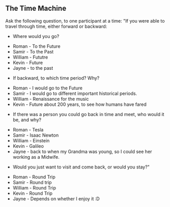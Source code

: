 ## **The Time Machine**

Ask the following question, to one participant at a time: "If you were able to travel through time, either forward or backward:

- Where would you go?
* Roman - To the Future
* Samir - To the Past
* William - Fututre
* Kevin - Future
* Jayne - to the past

- If backward, to which time period? Why?
* Roman - I would go to the Future
* Samir - I would go to different important historical periods.
* William - Renaissance for the music
* Kevin - Future about 200 years, to see how humans have fared
- If there was a person you could go back in time and meet, who would it be, and why?
* Roman - Tesla
* Samir - Isaac Newton
* William - Einstein
* Kevin - Galileo
* Jayne - back to when my Grandma was young, so I could see her working as a Midwife.

- Would you just want to visit and come back, or would you stay?"
* Roman - Round Trip
* Samir - Round trip 
* William - Round Trip
* Kevin - Round Trip
* Jayne - Depends on whether I enjoy it :D
